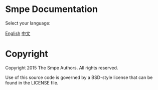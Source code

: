 # Smpe Documentation

Select your language:

[English](en/README.md) [中文](zh/README.md)

# Copyright

Copyright 2015 The Smpe Authors. All rights reserved.

Use of this source code is governed by a BSD-style license that can be found in the LICENSE file.
